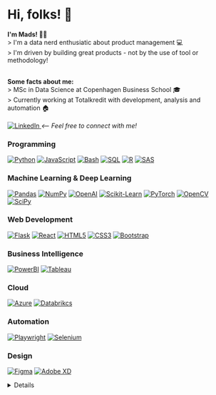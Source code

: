 <h1>Hi, folks! 👋</h1>

<p>
    <b>I'm Mads! 👱‍♂️</b><br>        
    > I'm a data nerd enthusiatic about product management 💻<br>
    > I'm driven by building great products - not by the use of tool or methodology!<br><br>
</p>

<b>Some facts about me:</b><br>
    > MSc in Data Science at Copenhagen Business School 🎓<br>
    > Currently working at Totalkredit with development, analysis and automation 🏠<br>
<br>
<a href="https://www.linkedin.com/in/hvidbergm">
    <img src="https://img.shields.io/badge/LinkedIn-blue?style=flat-square&logo=linkedin" alt="LinkedIn">
</a>
<i><-- Feel free to connect with me!</i> 
<br>



### Programming
[![Python](https://img.shields.io/badge/python-black?style=for-the-badge&logo=python)](https://github.com/hvidbergm)
[![JavaScript](https://img.shields.io/badge/javascript-black?style=for-the-badge&logo=javascript)](https://github.com/hvidbergm)
[![Bash](https://img.shields.io/badge/bash-black?style=for-the-badge&logo=gnu-bash&logoColor=white)](https://github.com/hvidbergm)
[![SQL](https://img.shields.io/badge/sql-black?style=for-the-badge&logo=mysql)](https://github.com/hvidbergm)
[![R](https://img.shields.io/badge/r-black?style=for-the-badge&logo=r)](https://github.com/hvidbergm)
[![SAS](https://img.shields.io/badge/sas-black?style=for-the-badge&logo=sas)](https://github.com/hvidbergm)

### Machine Learning & Deep Learning
[![Pandas](https://img.shields.io/badge/pandas-black?style=for-the-badge&logo=pandas)](https://github.com/hvidbergm)
[![NumPy](https://img.shields.io/badge/numpy-black?style=for-the-badge&logo=numpy)](https://github.com/hvidbergm)
[![OpenAI](https://img.shields.io/badge/openai-black?style=for-the-badge&logo=openai)](https://github.com/hvidbergm)
[![Scikit-Learn](https://img.shields.io/badge/scikit--learn-black?style=for-the-badge&logo=scikit-learn)](https://github.com/hvidbergm)
[![PyTorch](https://img.shields.io/badge/PyTorch-black?style=for-the-badge&logo=PyTorch)](https://github.com/hvidbergm)
[![OpenCV](https://img.shields.io/badge/OpenCV-black?style=for-the-badge&logo=OpenCV)](https://github.com/hvidbergm)
[![SciPy](https://img.shields.io/badge/SciPy-black?style=for-the-badge&logo=scipy)](https://github.com/hvidbergm)

### Web Development
[![Flask](https://img.shields.io/badge/flask-black?style=for-the-badge&logo=flask)](https://github.com/hvidbergm)
[![React](https://img.shields.io/badge/react-black?style=for-the-badge&logo=react)](https://github.com/hvidbergm)
[![HTML5](https://img.shields.io/badge/html5-black?style=for-the-badge&logo=html5)](https://github.com/hvidbergm)
[![CSS3](https://img.shields.io/badge/css3-black?style=for-the-badge&logo=css3)](https://github.com/hvidbergm)
[![Bootstrap](https://img.shields.io/badge/Bootstrap-black?style=for-the-badge&logo=Bootstrap)](https://github.com/hvidbergm)

### Business Intelligence
[![PowerBI](https://img.shields.io/badge/power_bi-black?style=for-the-badge&logo=power_bi)](https://github.com/hvidbergm)
[![Tableau](https://img.shields.io/badge/Tableau-black?style=for-the-badge&logo=Tableau)](https://github.com/hvidbergm)

### Cloud
[![Azure](https://img.shields.io/badge/azure-black?style=for-the-badge&logo=azure)](https://github.com/hvidbergm)
[![Databrikcs](https://img.shields.io/badge/databricks-black?style=for-the-badge&logo=databricks)](https://github.com/hvidbergm)

### Automation
[![Playwright](https://img.shields.io/badge/playwright-black?style=for-the-badge&logo=playwright)](https://github.com/hvidbergm)
[![Selenium](https://img.shields.io/badge/selenium-black?style=for-the-badge&logo=selenium)](https://github.com/hvidbergm)

### Design
[![Figma](https://img.shields.io/badge/figma-black?style=for-the-badge&logo=figma)](https://github.com/hvidbergm)
[![Adobe XD](https://img.shields.io/badge/adobexd-black?style=for-the-badge&logo=adobexd)](https://github.com/hvidbergm)

<details>
<p align="center">
  <a href="https://github.com/hvidbergm">
    <img src="http://github-profile-summary-cards.vercel.app/api/cards/profile-details?username=hvidbergm&theme=transparent" />
  </a>
  <a href="https://github.com/hvidbergm">
    <img src="https://github-readme-streak-stats.herokuapp.com/?user=hvidbergm&hide_border=true&card_width=338&theme=transparent" />
  </a>
  <a href="https://github.com/hvidbergm">
    <img src="http://github-profile-summary-cards.vercel.app/api/cards/stats?username=hvidbergm&theme=transparent" />
  </a>
  <a href="https://github.com/hvidbergm">
    <img src="https://github-readme-stats.vercel.app/api/top-langs/?username=hvidbergm&langs_count=10&exclude_repo=&hide=jupyter%20notebook,vim%20script,cmake,makefile,batchfile,emacs%20lisp,css,html&layout=default&card_width=699&hide_border=true&theme=transparent" />
  </a>
</p>
</details>
